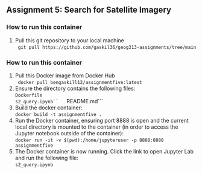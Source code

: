## Assignment 5: Search for Satellite Imagery

### How to run this container
1. Pull this git repository to your local machine  
``` git pull https://github.com/gaskil36/geog313-assignments/tree/main```


### How to run this container
1. Pull this Docker image from Docker Hub  
``` docker pull bengaskill12/assignmentfive:latest```  
2. Ensure the directory contains the following files:  
```Dockerfile```  
```s2_query.ipynb``  
```README.md```  
3. Build the docker container:  
```docker build -t assignmentfive .```  
4. Run the Docker container, ensuring port 8888 is open and the current local directory is mounted to the container (in order to access the Jupyter notebook outside of the container):  
```docker run -it -v $(pwd):/home/jupyteruser -p 8888:8888 assignmentfive```  
5. The Docker container is now running. Click the link to open Jupyter Lab and run the following file:  
```s2_query.ipynb```